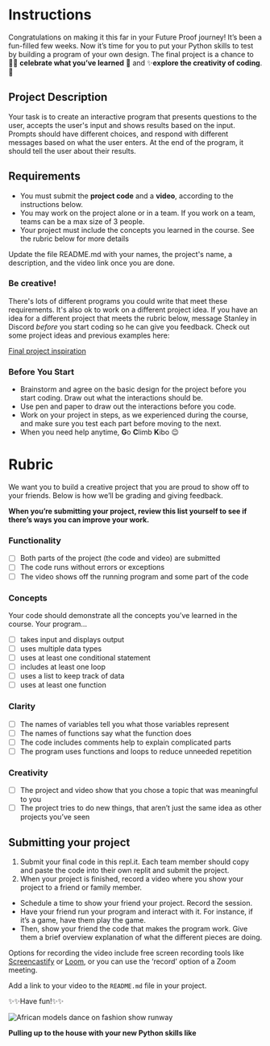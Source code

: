 # Instructions  

Congratulations on making it this far in your Future Proof journey! It’s been a fun-filled few weeks. Now it’s time for you to put your Python skills to test by building a program of your own design. The final project is a chance to  🙌🏿 **celebrate what you’ve learned** **🎉**  and ✨**explore the creativity of coding**.🎨

## Project Description

Your task is to create an interactive program that presents questions to the user, accepts the user's input and shows results based on the input. Prompts should have different choices, and respond with different messages based on what the user enters. At the end of the program, it should tell the user about their results.

## **Requirements**

- You must submit the **project code** and a **video**, according to the instructions below.
- You may work on the project alone or in a team. If you work on a team, teams can be a max size of 3 people.
- Your project must include the concepts you learned in the course. See the rubric below for more details

Update the file README.md with your names, the project's name, a description, and the video link once you are done.

###  **Be creative!** 

There's lots of different programs you could write that meet these requirements. It's also ok to work on a different project idea. If you have an idea for a different project that meets the rubric below, message Stanley in Discord *before* you start coding so he can give you feedback. Check out some project ideas and previous examples here:

[Final project inspiration](https://tk9-fpwp.vercel.app/future-proof-with-python/final-project-instructions/final-project-inspiration.html)

### Before You Start

- Brainstorm and agree on the basic design for the project before you start coding. Draw out what the interactions should be.
- Use pen and paper to draw out the interactions before you code.
- Work on your project in steps, as we experienced during the course, and make sure you test each part before moving to the next.
- When you need help anytime,  **G**o **C**limb **K**ibo 😉

# **Rubric**

We want you to build a creative project that you are proud to show off to your friends.  Below is how we’ll be grading and giving feedback. 

**When you’re submitting your project, review this list yourself to see if there’s ways you can improve your work.**

### Functionality

- [ ]  Both parts of the project (the code and video) are submitted
- [ ]  The code runs without errors or exceptions
- [ ]  The video shows off the running program and some part of the code

### **Concepts**

Your code should demonstrate all the concepts you’ve learned in the course. Your program…

- [ ]  takes input and displays output
- [ ]  uses multiple data types
- [ ]  uses at least one conditional statement
- [ ]  includes at least one loop
- [ ]  uses a list to keep track of data
- [ ]  uses at least one function

### **Clarity**

- [ ]  The names of variables tell you what those variables represent
- [ ]  The names of functions say what the function does
- [ ]  The code includes comments help to explain complicated parts
- [ ]  The program uses functions and loops to reduce unneeded repetition

### **Creativity**

- [ ]  The project and video show that you chose a topic that was meaningful to you
- [ ]  The project tries to do new things, that aren’t just the same idea as other projects you’ve seen

## **Submitting your project**

1. Submit your final code in this repl.it. Each team member should copy and paste the code into their own replit and submit the project.
2. When your project is finished, record a video where you show your project to a friend or family member. 

- Schedule a time to show your friend your project. Record the session.
- Have your friend run your program and interact with it. For instance, if it’s a game, have them play the game.
- Then, show your friend the code that makes the program work. Give them a brief overview explanation of what the different pieces are doing.

Options for recording the video include free screen recording tools like [Screencastify](https://www.screencastify.com/) or [Loom](https://www.loom.com/), or you can use the ‘record’ option of a Zoom meeting.

Add a link to your video to the `README.md` file in your project.

✨✨Have fun!✨✨

![African models dance on fashion show runway](assets/celebration.gif)

**Pulling up to the house with your new Python skills like**